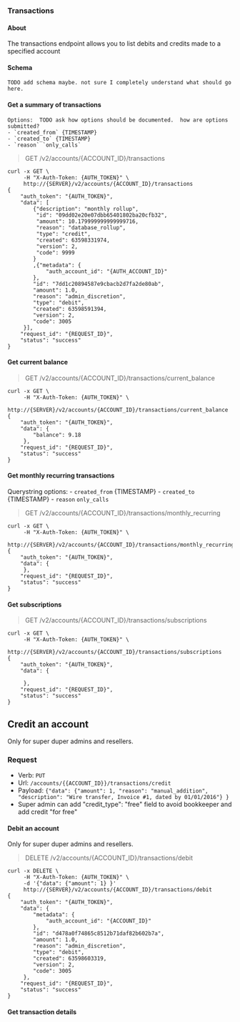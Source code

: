 ### Transactions

#### About

The transactions endpoint allows you to list debits and credits made to a specified account

#### Schema
    TODO add schema maybe. not sure I completely understand what should go here.

#### Get a summary of transactions

    Options:  TODO ask how options should be documented.  how are options submitted?
    - `created_from` {TIMESTAMP}
    - `created_to` {TIMESTAMP}
    - `reason` `only_calls`

> GET /v2/accounts/{ACCOUNT_ID}/transactions

```shell
curl -x GET \
     -H "X-Auth-Token: {AUTH_TOKEN}" \
     http://{SERVER}/v2/accounts/{ACCOUNT_ID}/transactions
{
    "auth_token": "{AUTH_TOKEN}",
    "data": [
        {"description": "monthly rollup",
         "id": "09dd02e20e07dbb65401802ba20cfb32",
         "amount": 10.179999999999999716,
         "reason": "database_rollup",
         "type": "credit",
         "created": 63598331974,
         "version": 2,
         "code": 9999
        }
        ,{"metadata": {
            "auth_account_id": "{AUTH_ACCOUNT_ID}"
        },
        "id": "7dd1c20894587e9cbacb2d7fa2de80ab",
        "amount": 1.0,
        "reason": "admin_discretion",
        "type": "debit",
        "created": 63598591394,
        "version": 2,
        "code": 3005
     }],
    "request_id": "{REQUEST_ID}",
    "status": "success"
}
```

#### Get current balance

> GET /v2/accounts/{ACCOUNT_ID}/transactions/current_balance

```shell
curl -x GET \
     -H "X-Auth-Token: {AUTH_TOKEN}" \
     http://{SERVER}/v2/accounts/{ACCOUNT_ID}/transactions/current_balance
{
    "auth_token": "{AUTH_TOKEN}",
    "data": {
        "balance": 9.18
     },
    "request_id": "{REQUEST_ID}",
    "status": "success"
}
```

#### Get monthly recurring transactions

Querystring options:
    - `created_from` {TIMESTAMP}
    - `created_to` {TIMESTAMP}
    - `reason` `only_calls`

> GET /v2/accounts/{ACCOUNT_ID}/transactions/monthly_recurring

```shell
curl -x GET \
     -H "X-Auth-Token: {AUTH_TOKEN}" \
     http://{SERVER}/v2/accounts/{ACCOUNT_ID}/transactions/monthly_recurring
{
    "auth_token": "{AUTH_TOKEN}",
    "data": {
     },
    "request_id": "{REQUEST_ID}",
    "status": "success"
}
```

#### Get subscriptions

> GET /v2/accounts/{ACCOUNT_ID}/transactions/subscriptions

```shell
curl -x GET \
     -H "X-Auth-Token: {AUTH_TOKEN}" \
     http://{SERVER}/v2/accounts/{ACCOUNT_ID}/transactions/subscriptions
{
    "auth_token": "{AUTH_TOKEN}",
    "data": {

     },
    "request_id": "{REQUEST_ID}",
    "status": "success"
}
```

## Credit an account

Only for super duper admins and resellers.

### Request

- Verb: `PUT`
- Url: `/accounts/{{ACCOUNT_ID}}/transactions/credit`
- Payload: `{"data": {"amount": 1, "reason": "manual_addition", "description": "Wire transfer, Invoice #1, dated by 01/01/2016"} }`
- Super admin can add "credit_type": "free" field to avoid bookkeeper and add credit "for free"


#### Debit an account

Only for super duper admins and resellers.

> DELETE /v2/accounts/{ACCOUNT_ID}/transactions/debit

```shell
curl -x DELETE \
     -H "X-Auth-Token: {AUTH_TOKEN}" \
     -d '{"data": {"amount": 1} }'
     http://{SERVER}/v2/accounts/{ACCOUNT_ID}/transactions/debit
{
    "auth_token": "{AUTH_TOKEN}",
    "data": {
        "metadata": {
            "auth_account_id": "{ACCOUNT_ID}"
        },
        "id": "d478a0f74865c8512b71daf82b602b7a",
        "amount": 1.0,
        "reason": "admin_discretion",
        "type": "debit",
        "created": 63598603319,
        "version": 2,
        "code": 3005
     },
    "request_id": "{REQUEST_ID}",
    "status": "success"
}
```

#### Get transaction details
